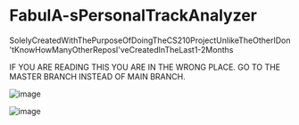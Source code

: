 # FabulA-sPersonalTrackAnalyzer
SolelyCreatedWithThePurposeOfDoingTheCS210ProjectUnlikeTheOtherIDon'tKnowHowManyOtherReposI'veCreatedInTheLast1-2Months

IF YOU ARE READING THIS YOU ARE IN THE WRONG PLACE. GO TO THE MASTER BRANCH INSTEAD OF MAIN BRANCH.

![image](https://github.com/PiercingSnowflake/FabulA-sPersonalTrackAnalyzer/assets/56087824/f92b124d-9567-4c43-b1c3-9e9f9a2335e7)


![image](https://github.com/PiercingSnowflake/FabulA-sPersonalTrackAnalyzer/assets/56087824/f3af4691-4a19-4cb5-ab5e-ea09eb1651d8)
